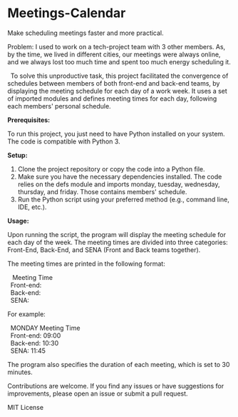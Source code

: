 # Meetings-Calendar
Make scheduling meetings faster and more practical.  
  
Problem: I used to work on a tech-project team with 3 other members. As, by the time, we lived in different cities, our meetings were always online, and we always lost too much time and spent too much energy scheduling it.  
  
&ensp;To solve this unproductive task, this project facilitated the convergence of schedules between members of both front-end and back-end teams, by displaying the meeting schedule for each day of a work week. It uses a set of imported modules and defines meeting times for each day, following each members' personal schedule.

<b>Prerequisites:  </b>  
  
To run this project, you just need to have Python installed on your system. The code is compatible with Python 3.  

<b>Setup:  </b>  
1. Clone the project repository or copy the code into a Python file.
2. Make sure you have the necessary dependencies installed. The code relies on the defs module and imports monday, tuesday, wednesday, thursday, and friday. Those contains members' schedule.
3. Run the Python script using your preferred method (e.g., command line, IDE, etc.).

<b>Usage:  </b>  
  
Upon running the script, the program will display the meeting schedule for each day of the week. The meeting times are divided into three categories: Front-End, Back-End, and SENA (Front and Back teams together).  

The meeting times are printed in the following format:  

&ensp;<Day of the Week> Meeting Time  
&ensp;Front-end: <Front-End Meeting Time>  
&ensp;Back-end: <Back-End Meeting Time>  
&ensp;SENA: <SENA Meeting Time>  
  
For example:  
  
&ensp;MONDAY Meeting Time  
&ensp;Front-end: 09:00  
&ensp;Back-end: 10:30  
&ensp;SENA: 11:45  
  
The program also specifies the duration of each meeting, which is set to 30 minutes.  
  
Contributions are welcome. If you find any issues or have suggestions for improvements, please open an issue or submit a pull request.  
  
MIT License
